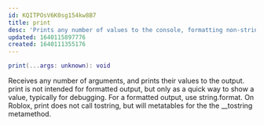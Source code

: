 ```yaml
---
id: KQITPOsV6K0sg154kw8B7
title: print
desc: 'Prints any number of values to the console, formatting non-string values.'
updated: 1640115897776
created: 1640111355176
---
```

```Lua
print(...args: unknown): void
```
Receives any number of arguments, and prints their values to the output. print is not intended for formatted output, but only as a quick way to show a value, typically for debugging. For a formatted output, use string.format. On Roblox, print does not call tostring, but will metatables for the the __tostring metamethod.